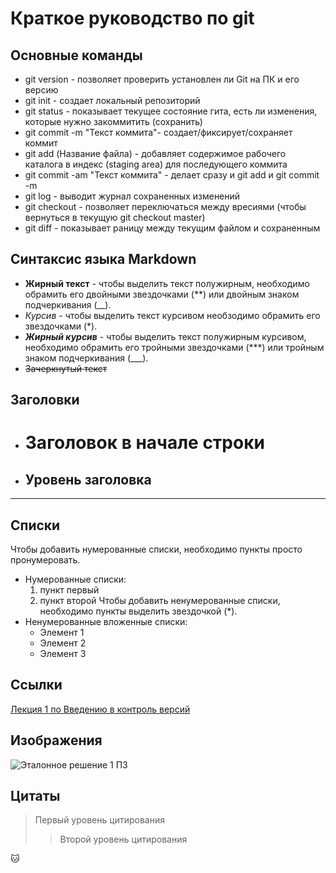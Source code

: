 # Краткое руководство по git

## Основные команды

* git version - позволяет проверить установлен ли Git на ПК и его версию
* git init - создает локальный репозиторий
* git status - показывает текущее состояние гита, есть ли изменения, которые нужно закоммитить (сохранить)
* git commit -m "Текст коммита"- создает/фиксирует/сохраняет коммит
* git add (Название файла) - добавляет содержимое рабочего каталога в индекс (staging area) для последующего коммита 
* git commit -am "Текст коммита" - делает сразу и git add и git commit -m
* git log - выводит журнал сохраненных изменений
* git checkout - позволяет переключаться между вресиями (чтобы вернуться в текущую git checkout master)
* git diff - показывает раницу между текущим файлом и сохраненным

## Синтаксис языка Markdown

* **Жирный текст** - чтобы выделить текст полужирным, необходимо обрамить его двойными звездочками (**) или двойным знаком подчеркивания (__).
* *Курсив* - чтобы выделить текст курсивом необзодимо обрамить его звездочками (*).
* ***Жирный курсив*** - чтобы выделить текст полужирным курсивом, необходимо обрамить его тройными звездочками (***) или тройным знаком подчеркивания (___).
* ~~Зачеркнутый текст~~

## Заголовки

* # Заголовок в начале строки
* ## Уровень заголовка
***

## Списки

Чтобы добавить нумерованные списки, необходимо пункты просто пронумеровать.
* Нумерованные списки:
  1. пункт первый
  2. пункт второй
Чтобы добавить ненумерованные списки, необходимо пункты выделить звездочкой (*).
* Ненумерованные вложенные списки:
  * Элемент 1
  * Элемент 2
  * Элемент 3

## Ссылки

[Лекция 1 по Введению в контроль версий](https://gb.ru/lessons/331650)

## Изображения

![Эталонное решение 1 ПЗ](https://gbcdn.mrgcdn.ru/uploads/asset/5254143/attachment/cde763afae13a48c50813429c9df17e4.png)

## Цитаты

> Первый уровень цитирования
>> Второй уровень цитирования

🐱